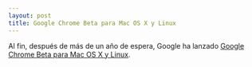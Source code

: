 ```yaml
---
layout: post
title: Google Chrome Beta para Mac OS X y Linux
---
```


Al fin, después de más de un año de espera, Google ha lanzado [Google Chrome Beta para Mac OS X y Linux](http://www.google.com/chrome).
